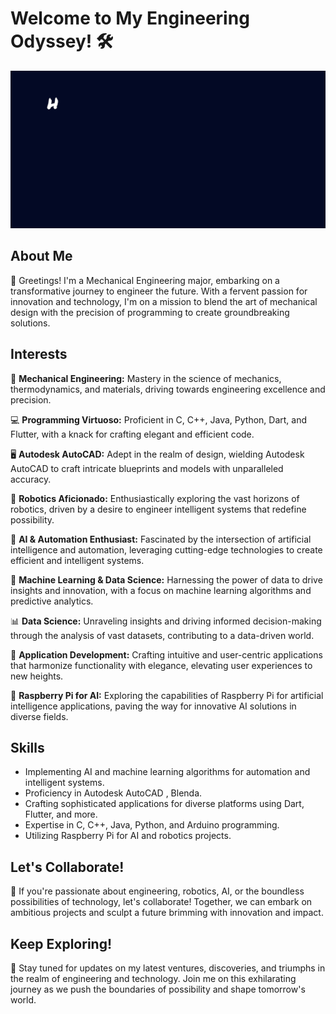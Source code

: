 # Welcome to My Engineering Odyssey! 🛠️
<img src="https://github.com/Showvik2405/Showvik2405/blob/main/messagif.gif" alt="👋 Hi there! I'm Showvik Mondol Joy" title="👋 Hi there! I'm SHowvik Mondol Joy"/>

## About Me

👋 Greetings! I'm a Mechanical Engineering major, embarking on a transformative journey to engineer the future. With a fervent passion for innovation and technology, I'm on a mission to blend the art of mechanical design with the precision of programming to create groundbreaking solutions.

## Interests

🔧 **Mechanical Engineering:** Mastery in the science of mechanics, thermodynamics, and materials, driving towards engineering excellence and precision.

💻 **Programming Virtuoso:** Proficient in C, C++, Java, Python, Dart, and Flutter, with a knack for crafting elegant and efficient code.

🖥️ **Autodesk AutoCAD:** Adept in the realm of design, wielding Autodesk AutoCAD to craft intricate blueprints and models with unparalleled accuracy.

🤖 **Robotics Aficionado:** Enthusiastically exploring the vast horizons of robotics, driven by a desire to engineer intelligent systems that redefine possibility.

🤖 **AI & Automation Enthusiast:** Fascinated by the intersection of artificial intelligence and automation, leveraging cutting-edge technologies to create efficient and intelligent systems.

🔬 **Machine Learning & Data Science:** Harnessing the power of data to drive insights and innovation, with a focus on machine learning algorithms and predictive analytics.

📊 **Data Science:** Unraveling insights and driving informed decision-making through the analysis of vast datasets, contributing to a data-driven world.

📱 **Application Development:** Crafting intuitive and user-centric applications that harmonize functionality with elegance, elevating user experiences to new heights.

🧠 **Raspberry Pi for AI:** Exploring the capabilities of Raspberry Pi for artificial intelligence applications, paving the way for innovative AI solutions in diverse fields.

## Skills

- Implementing AI and machine learning algorithms for automation and intelligent systems.
- Proficiency in Autodesk AutoCAD , Blenda.
- Crafting sophisticated applications for diverse platforms using Dart, Flutter, and more.
- Expertise in C, C++, Java, Python, and Arduino programming.
- Utilizing Raspberry Pi for AI and robotics projects.

## Let's Collaborate!

🌟 If you're passionate about engineering, robotics, AI, or the boundless possibilities of technology, let's collaborate! Together, we can embark on ambitious projects and sculpt a future brimming with innovation and impact.

## Keep Exploring!

🚀 Stay tuned for updates on my latest ventures, discoveries, and triumphs in the realm of engineering and technology. Join me on this exhilarating journey as we push the boundaries of possibility and shape tomorrow's world.


